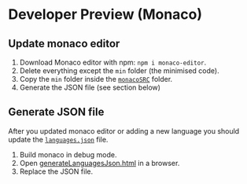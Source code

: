 # Developer Preview (Monaco)
## Update monaco editor

1. Download Monaco editor with npm: `npm i monaco-editor`.
2. Delete everything except the `min` folder (the minimised code).
3. Copy the `min` folder inside the [`monacoSRC`](/src/modules/previewpane/MonacoPreviewHandler/monacoSRC) folder.
4. Generate the JSON file (see section below)

## Generate JSON file

After you updated monaco editor or adding a new language you should update the [`languages.json`](/src/modules/previewpane/MonacoPreviewHandler/languages.json) file.

1. Build monaco in debug mode.
2. Open [generateLanguagesJson.html](https://github.com/microsoft/PowerToys/blob/feature/monacoPreviewPane/src/modules/previewpane/MonacoPreviewHandler/generateLanguagesJson.html) in a browser.
3. Replace the JSON file.
